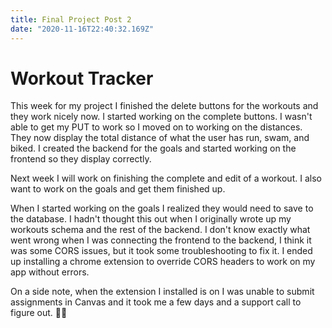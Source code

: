 ```yaml
---
title: Final Project Post 2
date: "2020-11-16T22:40:32.169Z"
---
```


<h1>Workout Tracker</h1>

This week for my project I finished the delete buttons for the workouts and they work nicely now. I started working on the complete buttons. I wasn't able to get my PUT to work so I moved on to working on the distances. They now display the total distance of what the user has run, swam, and biked. I created the backend for the goals and started working on the frontend so they display correctly. 

Next week I will work on finishing the complete and edit of a workout. I also want to work on the goals and get them finished up. 

When I started working on the goals I realized they would need to save to the database. I hadn't thought this out when I originally wrote up my workouts schema and the rest of the backend. I don't know exactly what went wrong when I was connecting the frontend to the backend, I think it was some CORS issues, but it took some troubleshooting to fix it. I ended up installing a chrome extension to override CORS headers to work on my app without errors. 

On a side note, when the extension I installed is on I was unable to submit assignments in Canvas and it took me a few days and a support call to figure out. :woman_facepalming:


